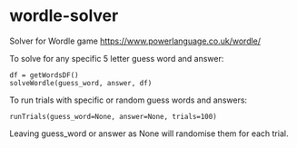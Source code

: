 # wordle-solver
Solver for Wordle game https://www.powerlanguage.co.uk/wordle/


To solve for any specific 5 letter guess word and answer:

```
df = getWordsDF()
solveWordle(guess_word, answer, df)
```

To run trials with specific or random guess words and answers:

```
runTrials(guess_word=None, answer=None, trials=100)
```
Leaving guess_word or answer as None will randomise them for each trial.

